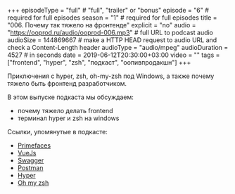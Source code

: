 +++
episodeType = "full" # "full", "trailer" or "bonus"
episode = "6" # required for full episodes
season = "1" # required for full episodes
title = "006. Почему так тяжело на фронтенде"
explicit = "no"
audio = "https://ooprod.ru/audio/ooprod-006.mp3" # full URL to podcast audio
audioSize = 144869667 # make a HTTP HEAD request to audio URL and check a Content-Length header
audioType = "audio/mpeg"
audioDuration = 4527 # in seconds
date = 2019-06-12T20:30:00+03:00
video = ""
tags = ["frontend", "hyper", "zsh", "подкаст", "оопивпродакшн"]
+++

Приключения с hyper, zsh, oh-my-zsh под Windows, а также почему тяжело быть фронтенд разработчиком.

<!--more-->

В этом выпуске подкаста мы обсуждаем:

- почему тяжело делать frontend
- терминал hyper и zsh на windows

Ссылки, упомянутые в подкасте:

- [Primefaces](https://www.primefaces.org/)
- [VueJs](https://vuejs.org/)
- [Swagger](https://swagger.io/)
- [Postman](https://www.getpostman.com/)
- [Hyper](https://hyper.is/)
- [Oh my zsh](https://ohmyz.sh/)
